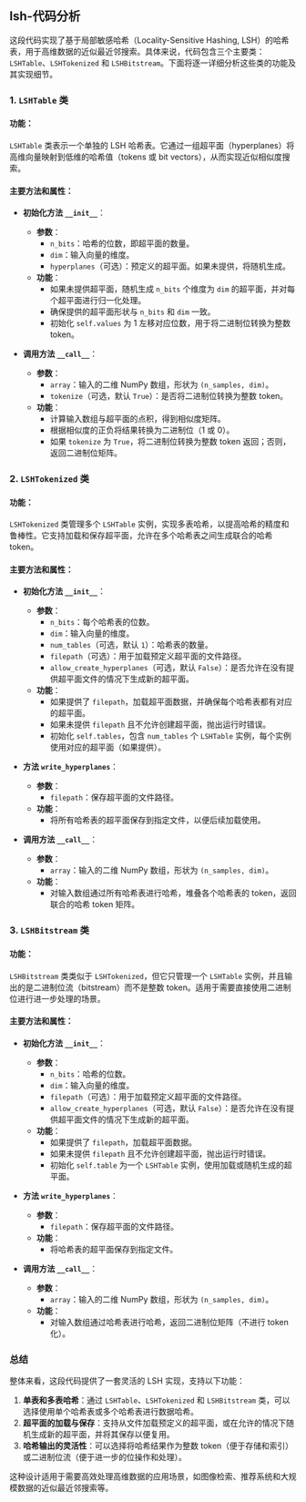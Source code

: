 ## lsh-代码分析
这段代码实现了基于局部敏感哈希（Locality-Sensitive Hashing, LSH）的哈希表，用于高维数据的近似最近邻搜索。具体来说，代码包含三个主要类：`LSHTable`、`LSHTokenized` 和 `LSHBitstream`。下面将逐一详细分析这些类的功能及其实现细节。

### 1. `LSHTable` 类

#### 功能：
`LSHTable` 类表示一个单独的 LSH 哈希表。它通过一组超平面（hyperplanes）将高维向量映射到低维的哈希值（tokens 或 bit vectors），从而实现近似相似度搜索。

#### 主要方法和属性：

- **初始化方法 `__init__`**：
  - **参数**：
    - `n_bits`：哈希的位数，即超平面的数量。
    - `dim`：输入向量的维度。
    - `hyperplanes`（可选）：预定义的超平面。如果未提供，将随机生成。
  - **功能**：
    - 如果未提供超平面，随机生成 `n_bits` 个维度为 `dim` 的超平面，并对每个超平面进行归一化处理。
    - 确保提供的超平面形状与 `n_bits` 和 `dim` 一致。
    - 初始化 `self.values` 为 1 左移对应位数，用于将二进制位转换为整数 token。

- **调用方法 `__call__`**：
  - **参数**：
    - `array`：输入的二维 NumPy 数组，形状为 `(n_samples, dim)`。
    - `tokenize`（可选，默认 `True`）：是否将二进制位转换为整数 token。
  - **功能**：
    - 计算输入数组与超平面的点积，得到相似度矩阵。
    - 根据相似度的正负将结果转换为二进制位（1 或 0）。
    - 如果 `tokenize` 为 `True`，将二进制位转换为整数 token 返回；否则，返回二进制位矩阵。

### 2. `LSHTokenized` 类

#### 功能：
`LSHTokenized` 类管理多个 `LSHTable` 实例，实现多表哈希，以提高哈希的精度和鲁棒性。它支持加载和保存超平面，允许在多个哈希表之间生成联合的哈希 token。

#### 主要方法和属性：

- **初始化方法 `__init__`**：
  - **参数**：
    - `n_bits`：每个哈希表的位数。
    - `dim`：输入向量的维度。
    - `num_tables`（可选，默认 `1`）：哈希表的数量。
    - `filepath`（可选）：用于加载预定义超平面的文件路径。
    - `allow_create_hyperplanes`（可选，默认 `False`）：是否允许在没有提供超平面文件的情况下生成新的超平面。
  - **功能**：
    - 如果提供了 `filepath`，加载超平面数据，并确保每个哈希表都有对应的超平面。
    - 如果未提供 `filepath` 且不允许创建超平面，抛出运行时错误。
    - 初始化 `self.tables`，包含 `num_tables` 个 `LSHTable` 实例，每个实例使用对应的超平面（如果提供）。

- **方法 `write_hyperplanes`**：
  - **参数**：
    - `filepath`：保存超平面的文件路径。
  - **功能**：
    - 将所有哈希表的超平面保存到指定文件，以便后续加载使用。

- **调用方法 `__call__`**：
  - **参数**：
    - `array`：输入的二维 NumPy 数组，形状为 `(n_samples, dim)`。
  - **功能**：
    - 对输入数组通过所有哈希表进行哈希，堆叠各个哈希表的 token，返回联合的哈希 token 矩阵。

### 3. `LSHBitstream` 类

#### 功能：
`LSHBitstream` 类类似于 `LSHTokenized`，但它只管理一个 `LSHTable` 实例，并且输出的是二进制位流（bitstream）而不是整数 token。适用于需要直接使用二进制位进行进一步处理的场景。

#### 主要方法和属性：

- **初始化方法 `__init__`**：
  - **参数**：
    - `n_bits`：哈希的位数。
    - `dim`：输入向量的维度。
    - `filepath`（可选）：用于加载预定义超平面的文件路径。
    - `allow_create_hyperplanes`（可选，默认 `False`）：是否允许在没有提供超平面文件的情况下生成新的超平面。
  - **功能**：
    - 如果提供了 `filepath`，加载超平面数据。
    - 如果未提供 `filepath` 且不允许创建超平面，抛出运行时错误。
    - 初始化 `self.table` 为一个 `LSHTable` 实例，使用加载或随机生成的超平面。

- **方法 `write_hyperplanes`**：
  - **参数**：
    - `filepath`：保存超平面的文件路径。
  - **功能**：
    - 将哈希表的超平面保存到指定文件。

- **调用方法 `__call__`**：
  - **参数**：
    - `array`：输入的二维 NumPy 数组，形状为 `(n_samples, dim)`。
  - **功能**：
    - 对输入数组通过哈希表进行哈希，返回二进制位矩阵（不进行 token 化）。

### 总结

整体来看，这段代码提供了一套灵活的 LSH 实现，支持以下功能：

1. **单表和多表哈希**：通过 `LSHTable`、`LSHTokenized` 和 `LSHBitstream` 类，可以选择使用单个哈希表或多个哈希表进行数据哈希。
2. **超平面的加载与保存**：支持从文件加载预定义的超平面，或在允许的情况下随机生成新的超平面，并将其保存以便复用。
3. **哈希输出的灵活性**：可以选择将哈希结果作为整数 token（便于存储和索引）或二进制位流（便于进一步的位操作和处理）。

这种设计适用于需要高效处理高维数据的应用场景，如图像检索、推荐系统和大规模数据的近似最近邻搜索等。
